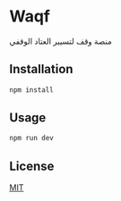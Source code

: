 # Waqf

منصة وقف لتسيير العتاد الوقفي

## Installation

```bash
npm install
```

## Usage

```bash
npm run dev
```

## License

[MIT](https://github.com/Abdelaziz18003/waqf/blob/main/LICENSE)
